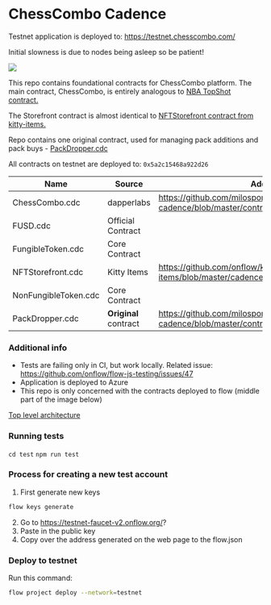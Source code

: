 # ChessCombo Cadence

Testnet application is deployed to: https://testnet.chesscombo.com/ 

Initial slowness is due to nodes being asleep so be patient!

[![](https://testnet.chesscombo.com/logo192.png)](https://testnet.chesscombo.com/logo192.png) 

This repo contains foundational contracts for ChessCombo platform. The main contract, ChessCombo, is entirely analogous to [NBA TopShot contract.](https://github.com/dapperlabs/nba-smart-contracts "NBA TopShot contract.")

The Storefront contract is almost identical to [NFTStorefront contract from kitty-items.](https://github.com/onflow/kitty-items/blob/master/cadence/contracts/NFTStorefront.cdc "NFTStorefront contract from kitty-items.")

Repo contains one original contract, used for managing pack additions and pack buys - [PackDropper.cdc](https://github.com/milosponj/chess-combo-cadence/blob/master/contracts/PackDropper.cdc "PackDropper.cdc")

All contracts on testnet are deployed to: `0x5a2c15468a922d26`


| Name  |Source   | Address |
| ------------ | ------------ | ------------ | 
| ChessCombo.cdc  | dapperlabs  | https://github.com/milosponj/chess-combo-cadence/blob/master/contracts/ChessCombo.cdc |
| FUSD.cdc  | Official Contract  |
| FungibleToken.cdc  | Core Contract  |
| NFTStorefront.cdc  | Kitty Items   | https://github.com/onflow/kitty-items/blob/master/cadence/contracts/NFTStorefront.cdc|
| NonFungibleToken.cdc  | Core Contract  |
| PackDropper.cdc  | **Original** contract  | https://github.com/milosponj/chess-combo-cadence/blob/master/contracts/PackDropper.cdc |

### Additional info

- Tests are failing only in CI, but work locally. Related issue: https://github.com/onflow/flow-js-testing/issues/47
- Application is deployed to Azure
- This repo is only concerned with the contracts deployed to flow (middle part of the image below)

[Top level architecture](\.github\top-level-architecture.jpg)

### Running tests

`cd test`
`npm run test`

### Process for creating a new test account

1. First generate new keys

```sh
flow keys generate
```

2. Go to https://testnet-faucet-v2.onflow.org/?
3. Paste in the public key
4. Copy over the address generated on the web page to the flow.json

### Deploy to testnet

Run this command:

```sh
flow project deploy --network=testnet
```
